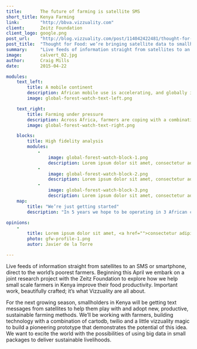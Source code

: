 ```yaml
---
title:       The future of farming is satellite SMS 
short_title: Kenya Farming
link:        "http://bbva.vizzuality.com"
client:      Zeitz Foundation
client_logo: google.png
post_url:    "http://blog.vizzuality.com/post/114042422481/thought-for-food"
post_title:  "Thought for Food: we’re bringing satellite data to smallholders"
summary:     "Live feeds of information straight from satellites to an SMS or smartphone, direct to the world’s poorest farmers."
image:       calvert_02.jpg
author:      Craig Mills
date:        2015-04-22

modules:
    text_left:
        title: A mobile continent
        description: African mobile use is accelerating, and globally it is anticipated that 4bn people will be using internet services through smartphones by 2020
        image: global-forest-watch-text-left.png

    text_right:
        title: Farming under pressure
        description: Across Africa, farmers are coping with a combination of pressures from climate change impacts, water availability, flooding, and destruction of plants, livestock and buildings from wildlife invasion. 
        image: global-forest-watch-text-right.png

    blocks:
        title: High fidelity analysis
        modules:
            -
                image: global-forest-watch-block-1.png
                description: Lorem ipsum dolor sit amet, consectetur adipisicing elit, sed do eiusmod tempor incididunt ut labore et dolore magna aliqua.
            -
                image: global-forest-watch-block-2.png
                description: Lorem ipsum dolor sit amet, consectetur adipisicing elit, sed do eiusmod tempor incididunt ut labore et dolore magna aliqua.
            -
                image: global-forest-watch-block-3.png
                description: Lorem ipsum dolor sit amet, consectetur adipisicing elit, sed do eiusmod tempor incididunt ut labore et dolore magna aliqua.
    map:
        title: "We’re just getting started"
        description: "In 5 years we hope to be operating in 3 African countries and delivering messages to 50,000 farmers. To do this we still need funding: to get on board, just contact us. "

opinions:
    -
        title: Lorem ipsum dolor sit amet, <a href="">consectetur adipisicing</a> elit, sed do eiusmod tempor incididunt.
        photo: gfw-profile-1.png
        autor: Javier de la Torre

---
```


Live feeds of information straight from satellites to an SMS or smartphone, direct to the world’s poorest farmers. Beginning this April we embark on a joint research project with the Zeitz Foundation to explore how we help small scale farmers in Kenya improve their food productivity. Important work, beautifully crafted; it’s what Vizzuality are all about.

For the next growing season, smallholders in Kenya will be getting text messages from satellites to help them play with and adopt new, productive, sustainable farming methods. We’ll be working with farmers, building technology with a combination of cartodb, twilio and a little vizzuality magic to build a pioneering prototype that demonstrates the potential of this idea. We want to excite the world with the possibilities of using big data in small packages to deliver sustainable livelihoods.
